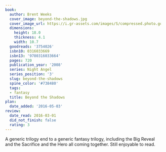 ```yaml
---
book:
  author: Brent Weeks
  cover_image: beyond-the-shadows.jpg
  cover_image_url: https://i.gr-assets.com/images/S/compressed.photo.goodreads.com/books/1327881432l/3754026._SX98_.jpg
  dimensions:
    height: 18.0
    thickness: 4.1
    width: 10.7
  goodreads: '3754026'
  isbn10: 0316033669
  isbn13: '9780316033664'
  pages: 720
  publication_year: '2008'
  series: Night Angel
  series_position: '3'
  slug: beyond-the-shadows
  spine_color: '#738480'
  tags:
  - fantasy
  title: Beyond the Shadows
plan:
  date_added: '2016-05-03'
review:
  date_read: 2016-03-01
  did_not_finish: false
  rating: 3
---
```


A generic trilogy end to a generic fantasy trilogy, including the Big Reveal and the Sacrifice and the Hero all coming together. Still enjoyable to read.
